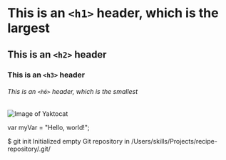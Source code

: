 # This is an `<h1>` header, which is the largest

## This is an `<h2>` header

### This is an `<h3>` header

###### This is an `<h6>` header, which is the smallest

![Image of Yaktocat](https://octodex.github.com/images/yaktocat.png)

var myVar = "Hello, world!";

$ git init
Initialized empty Git repository in /Users/skills/Projects/recipe-repository/.git/
